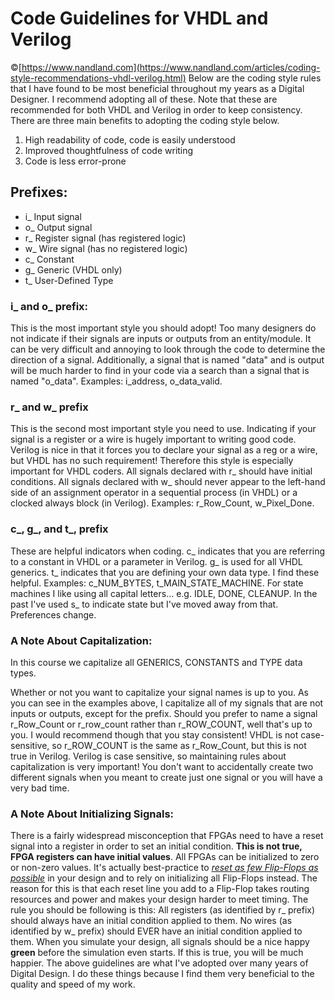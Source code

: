 # Code Guidelines for VHDL and Verilog 
©[https://www.nandland.com](https://www.nandland.com/articles/coding-style-recommendations-vhdl-verilog.html)
Below are the coding style rules that I have found to be most beneficial throughout my years as a Digital Designer. I recommend adopting all of these. Note that these are recommended for both VHDL and Verilog in order to keep consistency. There are three main benefits to adopting the coding style below. 
1.	High readability of code, code is easily understood 
2.	Improved thoughtfulness of code writing 
3.	Code is less error-prone

## Prefixes: 
 -   i_   Input signal 
 -   o_   Output signal 
 -   r_   Register signal (has registered logic) 
 -   w_   Wire signal (has no registered logic) 
 -   c_   Constant 
 -   g_   Generic (VHDL only)
 -   t_   User-Defined Type  

### i_ and o_ prefix:
This is the most important style you should adopt! Too many designers do not indicate if their signals are inputs or outputs from an entity/module. It can be very difficult and annoying to look through the code to determine the direction of a signal. Additionally, a signal that is named "data" and is output will be much harder to find in your code via a search than a signal that is named "o_data". Examples: i_address, o_data_valid.

### r_ and w_ prefix
This is the second most important style you need to use. Indicating if your signal is a register or a wire is hugely important to writing good code. Verilog is nice in that it forces you to declare your signal as a reg or a wire, but VHDL has no such requirement! Therefore this style is especially important for VHDL coders. All signals declared with r_ should have initial conditions. All signals declared with w_ should never appear to the left-hand side of an assignment operator in a sequential process (in VHDL) or a clocked always block (in Verilog). Examples: r_Row_Count, w_Pixel_Done.

### c_, g_, and t_, prefix
These are helpful indicators when coding. c_ indicates that you are referring to a constant in VHDL or a parameter in Verilog. g_ is used for all VHDL generics. t_ indicates that you are defining your own data type. I find these helpful. Examples: c_NUM_BYTES, t_MAIN_STATE_MACHINE. For state machines I like using all capital letters... e.g. IDLE, DONE, CLEANUP. In the past I've used s_ to indicate state but I've moved away from that. Preferences change. 

### A Note About Capitalization:
In this course we capitalize all GENERICS, CONSTANTS and TYPE data types.

Whether or not you want to capitalize your signal names is up to you. As you can see in the examples above, I capitalize all of my signals that are not inputs or outputs, except for the prefix. Should you prefer to name a signal r_Row_Count or r_row_count rather than r_ROW_COUNT, well that's up to you. I would recommend though that you stay consistent! VHDL is not case-sensitive, so r_ROW_COUNT is the same as r_Row_Count, but this is not true in Verilog. Verilog is case sensitive, so maintaining rules about capitalization is very important! You don't want to accidentally create two different signals when you meant to create just one signal or you will have a very bad time.

### A Note About Initializing Signals:
There is a fairly widespread misconception that FPGAs need to have a reset signal into a register in order to set an initial condition. **This is not true, FPGA registers can have initial values**. All FPGAs can be initialized to zero or non-zero values. It's actually best-practice to *[reset as few Flip-Flops as possible](http://www.xilinx.com/support/documentation/white_papers/wp272.pdf)* in your design and to rely on initializing all Flip-Flops instead. The reason for this is that each reset line you add to a Flip-Flop takes routing resources and power and makes your design harder to meet timing.
The rule you should be following is this: All registers (as identified by r_ prefix) should always have an initial condition applied to them. No wires (as identified by w_ prefix) should EVER have an initial condition applied to them. When you simulate your design, all signals should be a nice happy **green** before the simulation even starts. If this is true, you will be much happier. 
The above guidelines are what I've adopted over many years of Digital Design. I do these things because I find them very beneficial to the quality and speed of my work.
